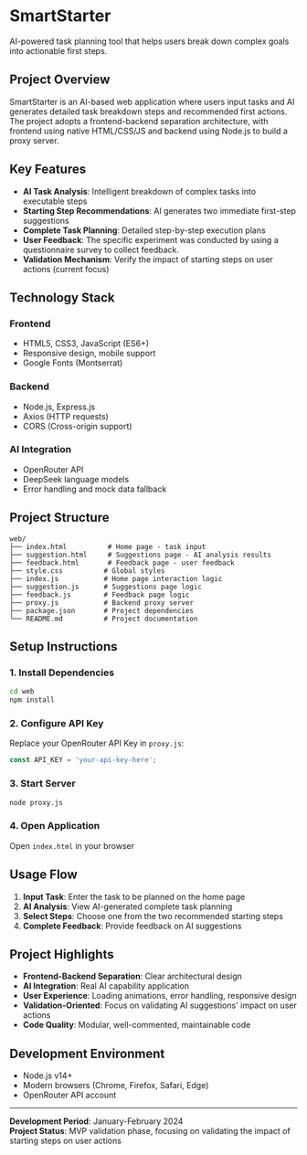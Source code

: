 # SmartStarter

AI-powered task planning tool that helps users break down complex goals into actionable first steps.

## Project Overview

SmartStarter is an AI-based web application where users input tasks and AI generates detailed task breakdown steps and recommended first actions. The project adopts a frontend-backend separation architecture, with frontend using native HTML/CSS/JS and backend using Node.js to build a proxy server.

## Key Features

- **AI Task Analysis**: Intelligent breakdown of complex tasks into executable steps
- **Starting Step Recommendations**: AI generates two immediate first-step suggestions
- **Complete Task Planning**: Detailed step-by-step execution plans
- **User Feedback**: The specific experiment was conducted by using a questionnaire survey to collect feedback.
- **Validation Mechanism**: Verify the impact of starting steps on user actions (current focus)


## Technology Stack

### Frontend
- HTML5, CSS3, JavaScript (ES6+)
- Responsive design, mobile support
- Google Fonts (Montserrat)

### Backend
- Node.js, Express.js
- Axios (HTTP requests)
- CORS (Cross-origin support)

### AI Integration
- OpenRouter API
- DeepSeek language models
- Error handling and mock data fallback

## Project Structure

```
web/
├── index.html          # Home page - task input
├── suggestion.html     # Suggestions page - AI analysis results
├── feedback.html       # Feedback page - user feedback
├── style.css          # Global styles
├── index.js           # Home page interaction logic
├── suggestion.js      # Suggestions page logic
├── feedback.js        # Feedback page logic
├── proxy.js           # Backend proxy server
├── package.json       # Project dependencies
└── README.md          # Project documentation
```

## Setup Instructions

### 1. Install Dependencies
```bash
cd web
npm install
```

### 2. Configure API Key
Replace your OpenRouter API Key in `proxy.js`:
```javascript
const API_KEY = 'your-api-key-here';
```

### 3. Start Server
```bash
node proxy.js
```

### 4. Open Application
Open `index.html` in your browser

## Usage Flow

1. **Input Task**: Enter the task to be planned on the home page
2. **AI Analysis**: View AI-generated complete task planning
3. **Select Steps**: Choose one from the two recommended starting steps
4. **Complete Feedback**: Provide feedback on AI suggestions

## Project Highlights

- **Frontend-Backend Separation**: Clear architectural design
- **AI Integration**: Real AI capability application
- **User Experience**: Loading animations, error handling, responsive design
- **Validation-Oriented**: Focus on validating AI suggestions' impact on user actions
- **Code Quality**: Modular, well-commented, maintainable code

## Development Environment

- Node.js v14+
- Modern browsers (Chrome, Firefox, Safari, Edge)
- OpenRouter API account

---

**Development Period**: January-February 2024  
**Project Status**: MVP validation phase, focusing on validating the impact of starting steps on user actions 